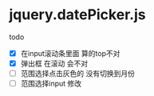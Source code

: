 # jquery.datePicker.js


todo 
- [x] 在input滚动条里面 算的top不对
- [x] 弹出框 在滚动 会不对
- [ ] 范围选择点击灰色的 没有切换到月份
- [ ] 范围选择input 修改